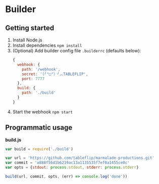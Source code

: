 # Builder

## Getting started

1. Install Node.js
2. Install dependencies `npm install`
3. (Optional) Add builder config file `.builderrc` (defaults below):
    ```js
    {
      webhook: {
        path: '/webhook',
        secret: '(╯°□°）╯︵TABLEFLIP',
        port: 7777
      },
      build: {
        path: './build'
      }
    }
    ```
4. Start the webhook `npm start`

## Programmatic usage

**build.js**
```js
var build = require('./build')

var url = 'https://github.com/tableflip/marmalade-productions.git'
var commit = 'a888f56d1b6219ac13a1135535f7ef0a1455ce0c'
var opts = {stdout: process.stdout, stderr: process.stderr}

build(url, commit, opts, (err) => console.log('done'))
```
